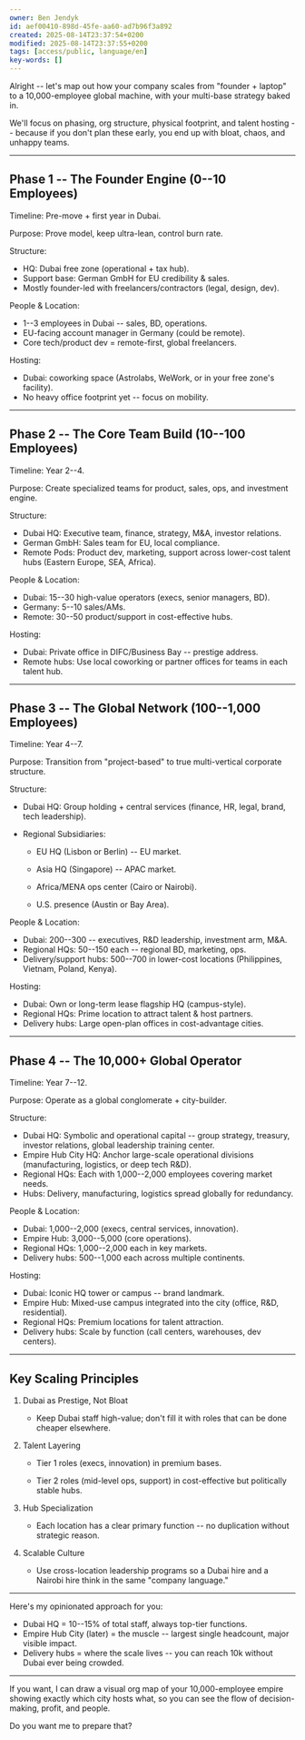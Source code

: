 ```yaml
---
owner: Ben Jendyk
id: aef00410-898d-45fe-aa60-ad7b96f3a892
created: 2025-08-14T23:37:54+0200
modified: 2025-08-14T23:37:55+0200
tags: [access/public, language/en]
key-words: []
---
```


Alright -- let's map out how your company scales from "founder + laptop" to a 10,000-employee global machine, with your multi-base strategy baked in.

We'll focus on phasing, org structure, physical footprint, and talent hosting -- because if you don't plan these early, you end up with bloat, chaos, and unhappy teams.
* * *

## Phase 1 -- The Founder Engine (0--10 Employees)

  

Timeline: Pre-move + first year in Dubai.

Purpose: Prove model, keep ultra-lean, control burn rate.

  

Structure:

- HQ: Dubai free zone (operational + tax hub).
- Support base: German GmbH for EU credibility & sales.
- Mostly founder-led with freelancers/contractors (legal, design, dev).

  

People & Location:

- 1--3 employees in Dubai -- sales, BD, operations.
- EU-facing account manager in Germany (could be remote).
- Core tech/product dev = remote-first, global freelancers.

  

Hosting:

- Dubai: coworking space (Astrolabs, WeWork, or in your free zone's facility).
- No heavy office footprint yet -- focus on mobility.
* * *

## Phase 2 -- The Core Team Build (10--100 Employees)

  

Timeline: Year 2--4.

Purpose: Create specialized teams for product, sales, ops, and investment engine.

  

Structure:

- Dubai HQ: Executive team, finance, strategy, M&A, investor relations.
- German GmbH: Sales team for EU, local compliance.
- Remote Pods: Product dev, marketing, support across lower-cost talent hubs (Eastern Europe, SEA, Africa).

  

People & Location:

- Dubai: 15--30 high-value operators (execs, senior managers, BD).
- Germany: 5--10 sales/AMs.
- Remote: 30--50 product/support in cost-effective hubs.

  

Hosting:

- Dubai: Private office in DIFC/Business Bay -- prestige address.
- Remote hubs: Use local coworking or partner offices for teams in each talent hub.
* * *

## Phase 3 -- The Global Network (100--1,000 Employees)

  

Timeline: Year 4--7.

Purpose: Transition from "project-based" to true multi-vertical corporate structure.

  

Structure:

- Dubai HQ: Group holding + central services (finance, HR, legal, brand, tech leadership).
- Regional Subsidiaries:

    - EU HQ (Lisbon or Berlin) -- EU market.

    - Asia HQ (Singapore) -- APAC market.

    - Africa/MENA ops center (Cairo or Nairobi).

    - U.S. presence (Austin or Bay Area).

  

People & Location:

- Dubai: 200--300 -- executives, R&D leadership, investment arm, M&A.
- Regional HQs: 50--150 each -- regional BD, marketing, ops.
- Delivery/support hubs: 500--700 in lower-cost locations (Philippines, Vietnam, Poland, Kenya).

  

Hosting:

- Dubai: Own or long-term lease flagship HQ (campus-style).
- Regional HQs: Prime location to attract talent & host partners.
- Delivery hubs: Large open-plan offices in cost-advantage cities.
* * *

## Phase 4 -- The 10,000+ Global Operator

  

Timeline: Year 7--12.

Purpose: Operate as a global conglomerate + city-builder.

  

Structure:

- Dubai HQ: Symbolic and operational capital -- group strategy, treasury, investor relations, global leadership training center.
- Empire Hub City HQ: Anchor large-scale operational divisions (manufacturing, logistics, or deep tech R&D).
- Regional HQs: Each with 1,000--2,000 employees covering market needs.
- Hubs: Delivery, manufacturing, logistics spread globally for redundancy.

  

People & Location:

- Dubai: 1,000--2,000 (execs, central services, innovation).
- Empire Hub: 3,000--5,000 (core operations).
- Regional HQs: 1,000--2,000 each in key markets.
- Delivery hubs: 500--1,000 each across multiple continents.

  

Hosting:

- Dubai: Iconic HQ tower or campus -- brand landmark.
- Empire Hub: Mixed-use campus integrated into the city (office, R&D, residential).
- Regional HQs: Premium locations for talent attraction.
- Delivery hubs: Scale by function (call centers, warehouses, dev centers).
* * *

## Key Scaling Principles

1. Dubai as Prestige, Not Bloat

    - Keep Dubai staff high-value; don't fill it with roles that can be done cheaper elsewhere.

2. Talent Layering

    - Tier 1 roles (execs, innovation) in premium bases.

    - Tier 2 roles (mid-level ops, support) in cost-effective but politically stable hubs.

3. Hub Specialization

    - Each location has a clear primary function -- no duplication without strategic reason.

4. Scalable Culture

    - Use cross-location leadership programs so a Dubai hire and a Nairobi hire think in the same "company language."
* * *

Here's my opinionated approach for you:

- Dubai HQ = 10--15% of total staff, always top-tier functions.
- Empire Hub City (later) = the muscle -- largest single headcount, major visible impact.
- Delivery hubs = where the scale lives -- you can reach 10k without Dubai ever being crowded.
* * *

If you want, I can draw a visual org map of your 10,000-employee empire showing exactly which city hosts what, so you can see the flow of decision-making, profit, and people.

  

Do you want me to prepare that?